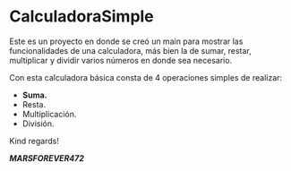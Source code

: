 # CalculadoraSimple

Este es un proyecto en donde se creó un main para mostrar las funcionalidades de una calculadora, más bien la de sumar, restar, multiplicar y dividir varios números en donde sea necesario.

Con esta calculadora básica consta de 4 operaciones simples de realizar:

- **Suma.**
- Resta.
- Multiplicación.
- División.

Kind regards!

***MARSFOREVER472***
